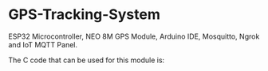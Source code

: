 # GPS-Tracking-System
ESP32 Microcontroller, NEO 8M GPS Module, Arduino IDE, Mosquitto, Ngrok and IoT  MQTT Panel.

The C code that can be used for this module is: 

